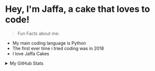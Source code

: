 # Hey, I'm Jaffa, a cake that loves to code!

> Fun Facts about me:
- My main coding language is Python
- The first ever time i tried coding was in 2018
- I love Jaffa Cakes

<details>

<summary>My GitHub Stats</summary>

![shuana's github stats](https://github-readme-stats.vercel.app/api?username=shuanaongithub&theme=vue&show_icons=true)

</details>
